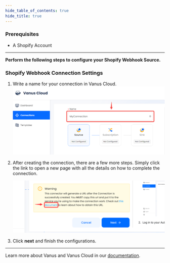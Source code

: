 ```yaml
--- 
hide_table_of_contents: true
hide_title: true
---
```


### Prerequisites

- A Shopify Account

---

**Perform the following steps to configure your Shopify Webhook Source.**

### Shopify Webhook Connection Settings

1. Write a name for your connection in Vanus Cloud.
   ![img.png](images/1.png)
2. After creating the connection, there are a few more steps. Simply click the link to open a new page with all the details on how to complete the connection.

   ![](images/warning.png)

3. Click **next** and finish the configurations.

---

Learn more about Vanus and Vanus Cloud in our [documentation](https://docs.vanus.ai).
